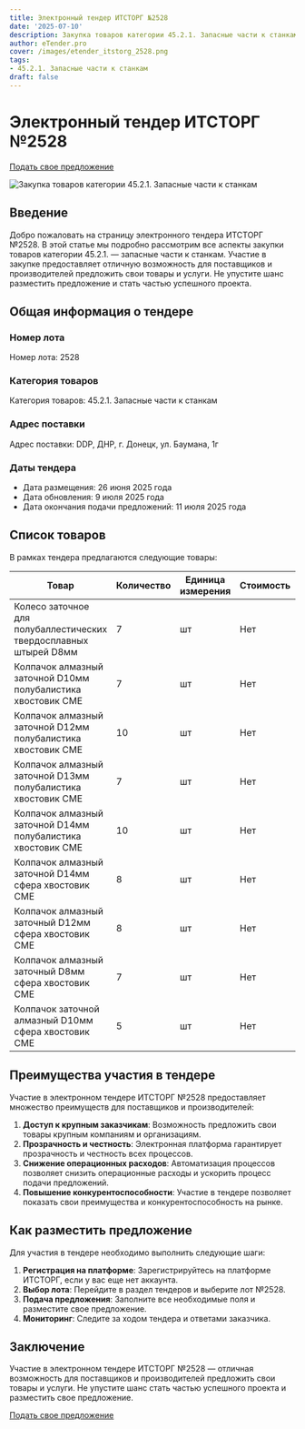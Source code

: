 ```yaml
---
title: Электронный тендер ИТСТОРГ №2528
date: '2025-07-10'
description: Закупка товаров категории 45.2.1. Запасные части к станкам - Тендер №2528
author: eTender.pro
cover: /images/etender_itstorg_2528.png
tags:
- 45.2.1. Запасные части к станкам
draft: false
---
```

# Электронный тендер ИТСТОРГ №2528

[Подать свое предложение](https://itstorg.ru/tender-2528?utm_source=etender)

![Закупка товаров категории 45.2.1. Запасные части к станкам](/images/etender_itstorg_2528.png)

## Введение

Добро пожаловать на страницу электронного тендера ИТСТОРГ №2528. В этой статье мы подробно рассмотрим все аспекты закупки товаров категории 45.2.1. — запасные части к станкам. Участие в закупке предоставляет отличную возможность для поставщиков и производителей предложить свои товары и услуги. Не упустите шанс разместить предложение и стать частью успешного проекта.

## Общая информация о тендере

### Номер лота
Номер лота: 2528

### Категория товаров
Категория товаров: 45.2.1. Запасные части к станкам

### Адрес поставки
Адрес поставки: DDP, ДНР, г. Донецк, ул. Баумана, 1г

### Даты тендера
- Дата размещения: 26 июня 2025 года
- Дата обновления: 9 июля 2025 года
- Дата окончания подачи предложений: 11 июля 2025 года

## Список товаров

В рамках тендера предлагаются следующие товары:

| Товар                                                                                         | Количество | Единица измерения | Стоимость | Дополнительные условия |
|----------------------------------------------------------------------------------------------|------------|-------------------|-----------|------------------------|
| Колесо заточное для полубаллестических твердосплавных штырей D8мм                            | 7          | шт                | Нет       | Нет                    |
| Колпачок алмазный заточной D10мм полубалистика хвостовик СМЕ                                 | 7          | шт                | Нет       | Нет                    |
| Колпачок алмазный заточной D12мм полубалистика хвостовик СМЕ                                 | 10         | шт                | Нет       | Нет                    |
| Колпачок алмазный заточной D13мм полубалистика хвостовик СМЕ                                 | 7          | шт                | Нет       | Нет                    |
| Колпачок алмазный заточной D14мм полубалистика хвостовик СМЕ                                 | 10         | шт                | Нет       | Нет                    |
| Колпачок алмазный заточной D14мм сфера хвостовик CME                                         | 8          | шт                | Нет       | Нет                    |
| Колпачок алмазный заточный D12мм сфера хвостовик CME                                         | 8          | шт                | Нет       | Нет                    |
| Колпачок алмазный заточный D8мм сфера хвостовик CME                                         | 7          | шт                | Нет       | Нет                    |
| Колпачок заточной алмазный D10мм сфера хвостовик CME                                         | 5          | шт                | Нет       | Нет                    |

## Преимущества участия в тендере

Участие в электронном тендере ИТСТОРГ №2528 предоставляет множество преимуществ для поставщиков и производителей:

1. **Доступ к крупным заказчикам**: Возможность предложить свои товары крупным компаниям и организациям.
2. **Прозрачность и честность**: Электронная платформа гарантирует прозрачность и честность всех процессов.
3. **Снижение операционных расходов**: Автоматизация процессов позволяет снизить операционные расходы и ускорить процесс подачи предложений.
4. **Повышение конкурентоспособности**: Участие в тендере позволяет показать свои преимущества и конкурентоспособность на рынке.

## Как разместить предложение

Для участия в тендере необходимо выполнить следующие шаги:

1. **Регистрация на платформе**: Зарегистрируйтесь на платформе ИТСТОРГ, если у вас еще нет аккаунта.
2. **Выбор лота**: Перейдите в раздел тендеров и выберите лот №2528.
3. **Подача предложения**: Заполните все необходимые поля и разместите свое предложение.
4. **Мониторинг**: Следите за ходом тендера и ответами заказчика.

## Заключение

Участие в электронном тендере ИТСТОРГ №2528 — отличная возможность для поставщиков и производителей предложить свои товары и услуги. Не упустите шанс стать частью успешного проекта и разместить свое предложение.

[Подать свое предложение](https://itstorg.ru/tender-2528?utm_source=etender)